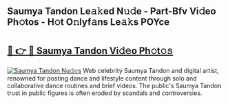 ## Saumya Tandon Le𝚊𝚔ed N𝚞𝚍e - Part-Bfv Vi𝚍eo Ph𝚘tos - H𝚘t O𝚗lyf𝚊ns Le𝚊𝚔s POYce

# <h2><a href="http://hf46cxk.feru.top/?c=Saumya+Tandon">🔗 👉 🔴 Saumya Tandon Vi𝚍𝚎o Ph𝚘t𝚘𝚜</a></h2>

[![Saumya Tandon Nu𝚍𝚎s](https://i.imgur.com/0TWrTi3.gif)](http://hf46cxk.feru.top/?c=Saumya+Tandon)
Web celebrity Saumya Tandon and digital artist, renowned for posting dance and lifestyle content through solo and collaborative dance routines and brief videos. The public's Saumya Tandon trust in public figures is often eroded by scandals and controversies. 
